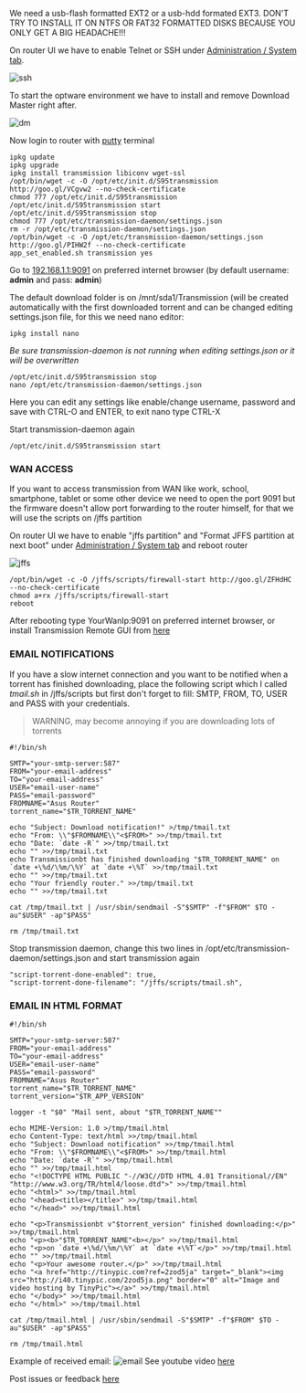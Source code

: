 We need a usb-flash formatted EXT2 or a usb-hdd formated EXT3. DON'T TRY TO INSTALL IT ON NTFS OR FAT32 FORMATTED DISKS BECAUSE YOU ONLY GET A BIG HEADACHE!!!

On router UI we have to enable Telnet or SSH under [Administration / System tab](http://192.168.1.1/Advanced_System_Content.asp).

![ssh](http://i45.tinypic.com/6rroqv.png)

To start the optware environment we have to install and remove Download Master right after.

![dm](http://i49.tinypic.com/x585f6.png)

Now login to router with [putty](http://www.chiark.greenend.org.uk/~sgtatham/putty/download.html) terminal
```
ipkg update
ipkg upgrade
ipkg install transmission libiconv wget-ssl
/opt/bin/wget -c -O /opt/etc/init.d/S95transmission http://goo.gl/VCgvw2 --no-check-certificate
chmod 777 /opt/etc/init.d/S95transmission
/opt/etc/init.d/S95transmission start
/opt/etc/init.d/S95transmission stop
chmod 777 /opt/etc/transmission-daemon/settings.json
rm -r /opt/etc/transmission-daemon/settings.json
/opt/bin/wget -c -O /opt/etc/transmission-daemon/settings.json http://goo.gl/PIHW2f --no-check-certificate
app_set_enabled.sh transmission yes
```

Go to [192.168.1.1:9091](http://192.168.1.1:9091) on preferred internet browser (by default username: **admin** and pass: **admin**)

The default download folder is on /mnt/sda1/Transmission (will be created automatically with the first downloaded torrent and can be changed editing settings.json file, for this we need nano editor:
```
ipkg install nano
```
_Be sure transmission-daemon is not running when editing settings.json or it will be overwritten_
```
/opt/etc/init.d/S95transmission stop
nano /opt/etc/transmission-daemon/settings.json
```
Here you can edit any settings like enable/change username, password and save with CTRL-O and ENTER, to exit nano type CTRL-X

Start transmission-daemon again
```
/opt/etc/init.d/S95transmission start
```
### WAN ACCESS
If you want to access transmission from WAN like work, school, smartphone, tablet or some other device we need to open the port 9091 but the firmware doesn't allow port forwarding to the router himself, for that we will use the scripts on /jffs partition

On router UI we have to enable "jffs partition" and "Format JFFS partition at next boot" under [Administration / System tab](http://192.168.1.1/Advanced_System_Content.asp) and reboot router

![jffs](http://i49.tinypic.com/x3ehpc.png)
```
/opt/bin/wget -c -O /jffs/scripts/firewall-start http://goo.gl/ZFHdHC --no-check-certificate
chmod a+rx /jffs/scripts/firewall-start
reboot
```
After rebooting type YourWanIp:9091 on preferred internet browser, or install Transmission Remote GUI from [here](https://code.google.com/p/transmisson-remote-gui/)
### EMAIL NOTIFICATIONS
If you have a slow internet connection and you want to be notified when a torrent has finished downloading, place the following script which I called _tmail.sh_ in /jffs/scripts but first don't forget to fill: SMTP, FROM, TO, USER and PASS with your credentials.

> WARNING, may become annoying if you are downloading lots of torrents

```
#!/bin/sh

SMTP="your-smtp-server:587"
FROM="your-email-address"
TO="your-email-address"
USER="email-user-name"
PASS="email-password"
FROMNAME="Asus Router"
torrent_name="$TR_TORRENT_NAME"

echo "Subject: Download notification!" >/tmp/tmail.txt
echo "From: \\"$FROMNAME\\"<$FROM>" >>/tmp/tmail.txt
echo "Date: `date -R`" >>/tmp/tmail.txt
echo "" >>/tmp/tmail.txt
echo Transmissionbt has finished downloading "$TR_TORRENT_NAME" on `date +\%d/\%m/\%Y` at `date +\%T` >>/tmp/tmail.txt
echo "" >>/tmp/tmail.txt
echo "Your friendly router." >>/tmp/tmail.txt
echo "" >>/tmp/tmail.txt

cat /tmp/tmail.txt | /usr/sbin/sendmail -S"$SMTP" -f"$FROM" $TO -au"$USER" -ap"$PASS"

rm /tmp/tmail.txt
```
Stop transmission daemon, change this two lines in /opt/etc/transmission-daemon/settings.json and start transmission again
```
"script-torrent-done-enabled": true, 
"script-torrent-done-filename": "/jffs/scripts/tmail.sh",
```
### EMAIL IN HTML FORMAT
```
#!/bin/sh

SMTP="your-smtp-server:587"
FROM="your-email-address"
TO="your-email-address"
USER="email-user-name"
PASS="email-password"
FROMNAME="Asus Router"
torrent_name="$TR_TORRENT_NAME"
torrent_version="$TR_APP_VERSION"

logger -t "$0" "Mail sent, about "$TR_TORRENT_NAME""

echo MIME-Version: 1.0 >/tmp/tmail.html
echo Content-Type: text/html >>/tmp/tmail.html
echo "Subject: Download notification" >>/tmp/tmail.html
echo "From: \\"$FROMNAME\\"<$FROM>" >>/tmp/tmail.html
echo "Date: `date -R`" >>/tmp/tmail.html
echo "" >>/tmp/tmail.html
echo "<!DOCTYPE HTML PUBLIC "-//W3C//DTD HTML 4.01 Transitional//EN" "http://www.w3.org/TR/html4/loose.dtd">" >>/tmp/tmail.html
echo "<html>" >>/tmp/tmail.html
echo "<head><title></title>" >>/tmp/tmail.html
echo "</head>" >>/tmp/tmail.html

echo "<p>Transmissionbt v"$torrent_version" finished downloading:</p>" >>/tmp/tmail.html
echo "<p><b>"$TR_TORRENT_NAME"<b></p>" >>/tmp/tmail.html
echo "<p>on `date +\%d/\%m/\%Y` at `date +\%T`</p>" >>/tmp/tmail.html
echo "" >>/tmp/tmail.html
echo "<p>Your awesome router.</p>" >>/tmp/tmail.html
echo "<a href="http://tinypic.com?ref=2zod5ja" target="_blank"><img src="http://i40.tinypic.com/2zod5ja.png" border="0" alt="Image and video hosting by TinyPic"></a>" >>/tmp/tmail.html
echo "</body>" >>/tmp/tmail.html
echo "</html>" >>/tmp/tmail.html

cat /tmp/tmail.html | /usr/sbin/sendmail -S"$SMTP" -f"$FROM" $TO -au"$USER" -ap"$PASS"

rm /tmp/tmail.html
```
Example of received email:
![email](http://i40.tinypic.com/2mi2is4.png)
See youtube video [here](http://www.youtube.com/watch?v=hHBEMYJfLi8)

Post issues or feedback [here](http://goo.gl/S2QQ6W)